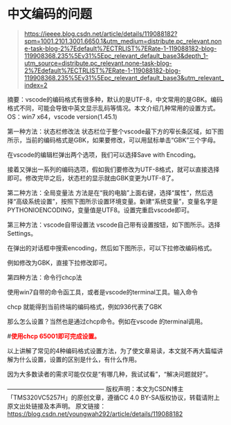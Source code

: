 # 中文编码的问题

>https://ieeee.blog.csdn.net/article/details/119088182?spm=1001.2101.3001.6650.1&utm_medium=distribute.pc_relevant.none-task-blog-2%7Edefault%7ECTRLIST%7ERate-1-119088182-blog-119908368.235%5Ev31%5Epc_relevant_default_base3&depth_1-utm_source=distribute.pc_relevant.none-task-blog-2%7Edefault%7ECTRLIST%7ERate-1-119088182-blog-119908368.235%5Ev31%5Epc_relevant_default_base3&utm_relevant_index=2

摘要：vscode的编码格式有很多种，默认的是UTF-8，中文常用的是GBK。编码格式不同，可能会导致中英文显示乱码等情况。本文介绍几种常用的设置方式。OS：win7 x64，vscode version(1.45.1)

第一种方法：状态栏修改法
状态栏位于整个vscode最下方的窄长条区域，如下图所示，当前的编码格式是GBK，如果要修改，可以用鼠标单击“GBK”三个字母。



在vscode的编辑栏弹出两个选项，我们可以选择Save with Encoding。



接着又弹出一系列的编码选项，假如我们要修改为UTF-8格式，就可以直接选择即可。修改完毕之后，状态栏的显示就由GBK变更为UTF-8了。



 

 第二种方法：全局变量法
方法是在“我的电脑”上面右键，选择“属性”，然后选择“高级系统设置”，按照下图所示设置环境变量。新建“系统变量”，变量名字是PYTHONIOENCODING，变量值是UTF8。设置完重启vscode即可。



 第三种方法：vscode自带设置法
vscode自己带有设置按钮，如下图所示。选择Settings。



在弹出的对话框中搜索encoding，然后如下图所示，可以下拉修改编码格式。



例如修改为GBK，直接下拉修改即可。



 

 第四种方法：命令行chcp法

使用win7自带的命令函工具，或者是vscode的terminal工具。输入命令

chcp
 就能得到当前终端的编码格式，例如936代表了GBK



那么怎么设置？当然也是通过chcp命令。例如在vscode 的terminal调用。

#<font color=red>**使用chcp 65001即可完成设置。**</font>



以上讲解了常见的4种编码格式设置方法，为了使文章易读，本文就不再大篇幅讲解为什么设置，设置的区别是什么，有什么作用。

因为大多数读者的需求可能仅仅是“有哪几种，我试试看”，“解决问题就好”。

————————————————
版权声明：本文为CSDN博主「TMS320VC5257H」的原创文章，遵循CC 4.0 BY-SA版权协议，转载请附上原文出处链接及本声明。
原文链接：https://blog.csdn.net/youngwah292/article/details/119088182